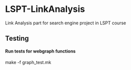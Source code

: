 # LSPT-LinkAnalysis
Link Analysis part for search engine project in LSPT course

## Testing

#### Run tests for webgraph functions
make -f graph_test.mk
